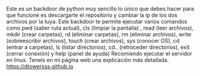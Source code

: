 Este es un backdoor de python muy sencillo lo único que debes hacer para que funcione es descargarte el repositorio y cambiar la ip de los dos archivos por la tuya.
Este backdoor te permite ejecutar varios comandos como pwd (saber ruta actual), cls (limpiar la pantalla) , read (leer archivos), mkdir (crear carpetas), rd (eliminar carpetas), rm (eliminar archivos), write (sobreescribir archivos), touch (crear archivos), sys (conocer OS), cd (entrar a carpetas), ls (listar directorios), cd.. (retroceder directorios), exit (cerrar conexión) y help (panel de ayuda)
Recomiendo ejecutar el servidor en linux.
Teneís en mi página web una explicación más detallada.
https://dtowersss.github.io
